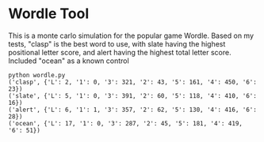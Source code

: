 # Wordle Tool

This is a monte carlo simulation for the popular game Wordle. Based on my tests,
"clasp" is the best word to use, with slate having the highest positional letter
score, and alert having the highest total letter score. Included "ocean" as a
known control

```
python wordle.py
('clasp', {'L': 2, '1': 0, '3': 321, '2': 43, '5': 161, '4': 450, '6': 23})
('slate', {'L': 5, '1': 0, '3': 391, '2': 60, '5': 118, '4': 410, '6': 16})
('alert', {'L': 6, '1': 1, '3': 357, '2': 62, '5': 130, '4': 416, '6': 28})
('ocean', {'L': 17, '1': 0, '3': 287, '2': 45, '5': 181, '4': 419, '6': 51})
```
